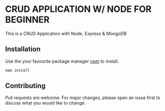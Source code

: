 # CRUD APPLICATION W/ NODE FOR BEGINNER

This is a CRUD Application with Node, Express & MongoDB

## Installation

Use the your favourite package manager [npm](https://nodejs.org/en/download/) to install.

```bash
npm install 
```
## Contributing
Pull requests are welcome. For major changes, please open an issue first to discuss what you would like to change.